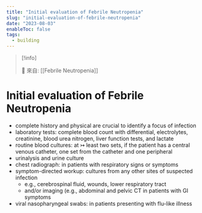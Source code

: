```yaml
---
title: "Initial evaluation of Febrile Neutropenia"
slug: "initial-evaluation-of-febrile-neutropenia"
date: "2023-08-03"
enableToc: false
tags:
  - building
---
```


> [!info]
>
> 🌱 來自: [[Febrile Neutropenia]]

# Initial evaluation of Febrile Neutropenia

- complete history and physical are crucial to identify a focus of infection
- laboratory tests: complete blood count with differential, electrolytes, creatinine, blood urea nitrogen, liver function tests, and lactate
- routine blood cultures: at ↣ least two sets, if the patient has a central venous catheter, one set from the catheter and one peripheral
- urinalysis and urine culture
- chest radiograph: in patients with respiratory signs or symptoms
- symptom-directed workup: cultures from any other sites of suspected infection
  - e.g., cerebrospinal fluid, wounds, lower respiratory tract
  - and/or imaging (e.g., abdominal and pelvic CT in patients with GI symptoms
- viral nasopharyngeal swabs: in patients presenting with flu-like illness
